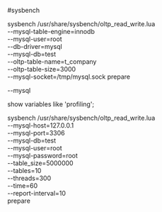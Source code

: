 #sysbench

sysbench /usr/share/sysbench/oltp_read_write.lua \
--mysql-table-engine=innodb \
--mysql-user=root \
--db-driver=mysql \
--mysql-db=test \
--oltp-table-name=t_company  \
--oltp-table-size=3000 \
--mysql-socket=/tmp/mysql.sock prepare

--mysql

show variables like 'profiling';


sysbench /usr/share/sysbench/oltp_read_write.lua \
--mysql-host=127.0.0.1 \
--mysql-port=3306 \
--mysql-db=test \
--mysql-user=root \
--mysql-password=root \
--table_size=5000000 \
--tables=10 \
--threads=300 \
--time=60 \
--report-interval=10 \
prepare